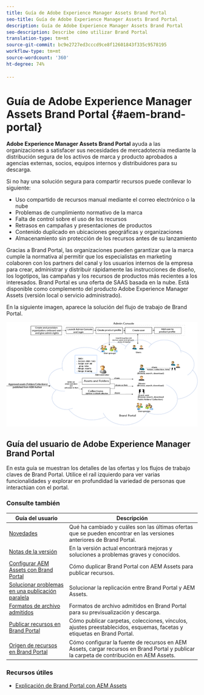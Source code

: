 ```yaml
---
title: Guía de Adobe Experience Manager Assets Brand Portal
seo-title: Guía de Adobe Experience Manager Assets Brand Portal
description: Guía de Adobe Experience Manager Assets Brand Portal
seo-description: Describe cómo utilizar Brand Portal
translation-type: tm+mt
source-git-commit: bc9e2727ed3cccd9ce8f12601843f335c9578195
workflow-type: tm+mt
source-wordcount: '360'
ht-degree: 74%

---
```



# Guía de Adobe Experience Manager Assets Brand Portal {#aem-brand-portal}

**Adobe Experience Manager Assets Brand Portal** ayuda a las organizaciones a satisfacer sus necesidades de mercadotecnia mediante la distribución segura de los activos de marca y producto aprobados a agencias externas, socios, equipos internos y distribuidores para su descarga.

Si no hay una solución segura para compartir recursos puede conllevar lo siguiente:

* Uso compartido de recursos manual mediante el correo electrónico o la nube
* Problemas de cumplimiento normativo de la marca
* Falta de control sobre el uso de los recursos
* Retrasos en campañas y presentaciones de productos
* Contenido duplicado en ubicaciones geográficas y organizaciones
* Almacenamiento sin protección de los recursos antes de su lanzamiento

Gracias a Brand Portal, las organizaciones pueden garantizar que la marca cumple la normativa al permitir que los especialistas en marketing colaboren con los partners del canal y los usuarios internos de la empresa para crear, administrar y distribuir rápidamente las instrucciones de diseño, los logotipos, las campañas y los recursos de productos más recientes a los interesados.
Brand Portal es una oferta de SAAS basada en la nube. Está disponible como complemento del producto Adobe Experience Manager Assets (versión local o servicio administrado).

En la siguiente imagen, aparece la solución del flujo de trabajo de Brand Portal.

![](assets/BPWorkflow1.png)

## Guía del usuario de Adobe Experience Manager Brand Portal

En esta guía se muestran los detalles de las ofertas y los flujos de trabajo claves de Brand Portal. Utilice el raíl izquierdo para ver varias funcionalidades y explorar en profundidad la variedad de personas que interactúan con el portal.

### Consulte también

| Guía del usuario | Descripción |
|--- |---|
| [Novedades](whats-new.md) | Qué ha cambiado y cuáles son las últimas ofertas que se pueden encontrar en las versiones anteriores de Brand Portal. |
| [Notas de la versión](brand-portal-release-notes.md) | En la versión actual encontrará mejoras y soluciones a problemas graves y conocidos. |
| [Configurar AEM Assets con Brand Portal](../using/configure-aem-assets-with-brand-portal.md) | Cómo duplicar Brand Portal con AEM Assets para publicar recursos. |
| [Solucionar problemas en una publicación paralela](troubleshoot-parallel-publishing.md) | Solucionar la replicación entre Brand Portal y AEM Assets. |
| [Formatos de archivo admitidos](brand-portal-supported-formats.md) | Formatos de archivo admitidos en Brand Portal para su previsualización y descarga. |
| [Publicar recursos en Brand Portal](brand-portal-sharing-folders.md) | Cómo publicar carpetas, colecciones, vínculos, ajustes preestablecidos, esquemas, facetas y etiquetas en Brand Portal. |
| [Origen de recursos en Brand Portal](brand-portal-asset-sourcing.md) | Cómo configurar la fuente de recursos en AEM Assets, cargar recursos en Brand Portal y publicar la carpeta de contribución en AEM Assets. |

### Recursos útiles

* [Explicación de Brand Portal con AEM Assets](https://docs.adobe.com/content/help/en/experience-manager-brand-portal/using/home.html)
